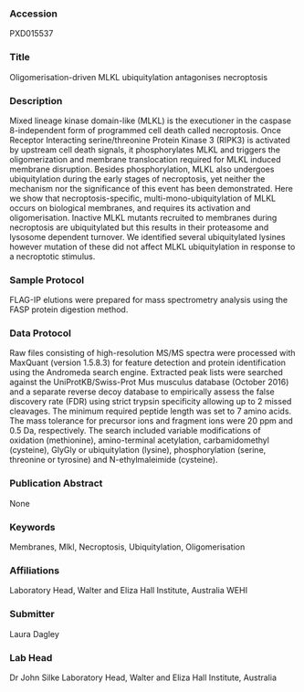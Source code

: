 ### Accession
PXD015537

### Title
Oligomerisation-driven MLKL ubiquitylation antagonises necroptosis

### Description
Mixed lineage kinase domain-like (MLKL) is the executioner in the caspase 8-independent form of programmed cell death called necroptosis. Once Receptor Interacting serine/threonine Protein Kinase 3 (RIPK3) is activated by upstream cell death signals, it phosphorylates MLKL and triggers the oligomerization and membrane translocation required for MLKL induced membrane disruption. Besides phosphorylation, MLKL also undergoes ubiquitylation during the early stages of necroptosis, yet neither the mechanism nor the significance of this event has been demonstrated. Here we show that necroptosis-specific, multi-mono-ubiquitylation of MLKL occurs on biological membranes, and requires its activation and oligomerisation. Inactive MLKL mutants recruited to membranes during necroptosis are ubiquitylated but this results in their proteasome and lysosome dependent turnover. We identified several ubiquitylated lysines however mutation of these did not affect MLKL ubiquitylation in response to a necroptotic stimulus.

### Sample Protocol
FLAG-IP elutions were prepared for mass spectrometry analysis using the FASP protein digestion method.

### Data Protocol
Raw files consisting of high-resolution MS/MS spectra were processed with MaxQuant (version 1.5.8.3) for feature detection and protein identification using the Andromeda search engine. Extracted peak lists were searched against the UniProtKB/Swiss-Prot Mus musculus database (October 2016) and a separate reverse decoy database to empirically assess the false discovery rate (FDR) using strict trypsin specificity allowing up to 2 missed cleavages. The minimum required peptide length was set to 7 amino acids. The mass tolerance for precursor ions and fragment ions were 20 ppm and 0.5 Da, respectively. The search included variable modifications of oxidation (methionine), amino-terminal acetylation, carbamidomethyl (cysteine), GlyGly or ubiquitylation (lysine), phosphorylation (serine, threonine or tyrosine) and N-ethylmaleimide (cysteine).

### Publication Abstract
None

### Keywords
Membranes, Mlkl, Necroptosis, Ubiquitylation, Oligomerisation

### Affiliations
Laboratory Head, Walter and Eliza Hall Institute, Australia
WEHI

### Submitter
Laura Dagley

### Lab Head
Dr John Silke
Laboratory Head, Walter and Eliza Hall Institute, Australia



